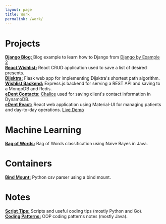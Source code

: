 ```yaml
---
layout: page  
title: Work  
permalink: /work/  
---
```


# Projects

[**Django Blog:** ][proj1]  Blog example to learn how to Django from [Django by Example 2](https://www.packtpub.com/application-development/django-2-example)  
[**React Wishlist:**][proj2]  React CRUD application used to save a list of desired presents.  
[**Dijsktra:**][proj3]  Flask web app for implementing Dijsktra's shortest path algorithm.  
[**Wishlist Backend:**][proj4]  Express.js backend for serving a REST API  and saving to a MongoDB and Redis.  
[**eDent Contacts:**][proj5]  [Chalice](https://chalice.readthedocs.io/en/latest/) used for saving client's contact information in DynamoDB.  
[**eDent React:**][proj6]  React web application using Material-UI for managing patients and day-to-day operations. [Live Demo](https://aldogatica123.github.io/edent-react/)  

# Machine Learning
[**Bag of Words:**][mlpr1]  Bag of Words classification using Naive Bayes in Java.  

# Containers
[**Bind Mount:**][cont1]  Python csv parser using a bind mount.

# Notes
[**Script Tips:**][note1]  Scripts and useful coding tips (mostly Python and Go).  
[**Coding Patterns:**][note2]  OOP coding patterns notes (mostly Java).  




[proj1]: https://github.com/AldoGatica123/django_blog
[proj2]: https://github.com/AldoGatica123/react_wishlist
[proj3]: https://github.com/AldoGatica123/dijkstra
[proj4]: https://github.com/AldoGatica123/api_wishlist
[proj5]: https://github.com/AldoGatica123/edent-contacts
[proj6]: https://github.com/AldoGatica123/edent-react  

[mlpr1]: https://github.com/AldoGatica123/bag_of_words

[cont1]: https://github.com/AldoGatica123/csv_parser

[note1]: https://github.com/AldoGatica123/scripts_tips
[note2]: https://github.com/AldoGatica123/coding_patterns
